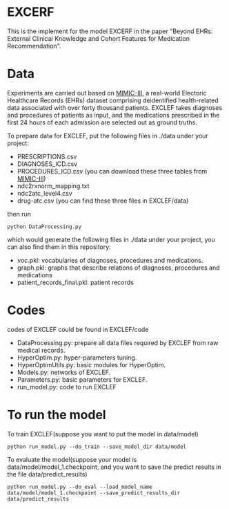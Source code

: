 # EXCERF

This is the implement for the model EXCERF in the paper "Beyond EHRs: External Clinical Knowledge and Cohort Features for Medication Recommendation".

# Data

Experiments are carried out based on [MIMIC-III](https://mimic.physionet.org), a real-world Electoric Healthcare Records (EHRs) dataset comprising deidentified health-related data associated with over forty thousand patients. EXCLEF takes diagnoses and procedures of patients as input, and the medications prescribed in the first 24 hours of each admission are selected out as ground truths.

To prepare data for EXCLEF, put the following files in ./data under your project:

* PRESCRIPTIONS.csv
* DIAGNOSES_ICD.csv
* PROCEDURES_ICD.csv (you can download these three tables from [MIMIC-III](https://mimic.physionet.org))
* ndc2rxnorm_mapping.txt
* ndc2atc_level4.csv
* drug-atc.csv (you can find these three files in EXCLEF/data)

then run

```
python DataProcessing.py
```
 
which would generate the following files in ./data under your project, you can also find them in this repository:

* voc.pkl: vocabularies of diagnoses, procedures and medications.
* graph.pkl: graphs that describe relations of diagnoses, procedures and medications
* patient_records_final.pkl: patient records

# Codes

codes of EXCLEF could be found in EXCLEF/code

* DataProcessing.py: prepare all data files required by EXCLEF from raw medical records.
* HyperOptim.py: hyper-parameters tuning.
* HyperOptimUtils.py: basic modules for HyperOptim.
* Models.py: networks of EXCLEF.
* Parameters.py: basic parameters for EXCLEF.
* run_model.py: code to run EXCLEF

# To run the model

To train EXCLEF(suppose you want to put the model in data/model)
```
python run_model.py --do_train --save_model_dir data/model
```
To evaluate the model(suppose your model is data/model/model_1.checkpoint, and you want to save the predict results in the file data/predict_results)
```
python run_model.py --do_eval --load_model_name data/model/model_1.checkpoint --save_predict_results_dir data/predict_results
```






